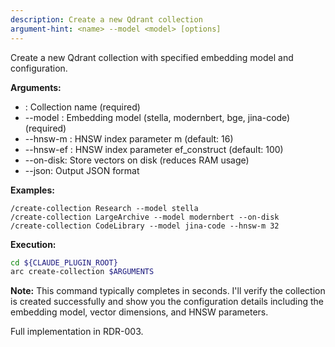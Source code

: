 ```yaml
---
description: Create a new Qdrant collection
argument-hint: <name> --model <model> [options]
---
```


Create a new Qdrant collection with specified embedding model and configuration.

**Arguments:**

- <name>: Collection name (required)
- --model <model>: Embedding model (stella, modernbert, bge, jina-code) (required)
- --hnsw-m <n>: HNSW index parameter m (default: 16)
- --hnsw-ef <n>: HNSW index parameter ef_construct (default: 100)
- --on-disk: Store vectors on disk (reduces RAM usage)
- --json: Output JSON format

**Examples:**

```text
/create-collection Research --model stella
/create-collection LargeArchive --model modernbert --on-disk
/create-collection CodeLibrary --model jina-code --hnsw-m 32
```

**Execution:**

```bash
cd ${CLAUDE_PLUGIN_ROOT}
arc create-collection $ARGUMENTS
```

**Note:** This command typically completes in seconds. I'll verify the collection
is created successfully and show you the configuration details including the
embedding model, vector dimensions, and HNSW parameters.

Full implementation in RDR-003.
